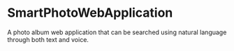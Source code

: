 # SmartPhotoWebApplication
A photo album web application that can be searched using natural language through both text and voice.
